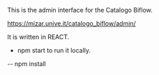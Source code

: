 This is the admin interface for the Catalogo Biflow.

https://mizar.unive.it/catalogo_biflow/admin/

It is written in REACT. 

- npm start to run it locally.

 -- npm install 

